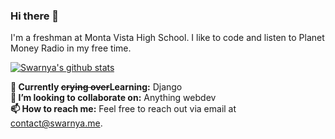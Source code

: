 ### Hi there 👋

<!--
**Swarnya246/swarnya246** is a ✨ _special_ ✨ repository because its `README.md` (this file) appears on your GitHub profile.
- 🤔 I’m looking for help with ...
- 💬 Ask me about ...
- ⚡ Fun fact: I once ate 6.28 slices of pie on pi day.
**😄 Pronouns:** she/her/hers

**🔭 Currently Project:** Nothing currently, I'm open for collabs or requests<br>
-->
I'm a freshman at Monta Vista High School. I like to code and listen to Planet Money Radio in my free time.

[![Swarnya's github stats](https://github-readme-stats.vercel.app/api?username=Swarnya246)](https://github.com/anuraghazra/github-readme-stats)

**🌱 Currently <del>crying over</del>Learning:** Django<br>
**👯 I’m looking to collaborate on:** Anything webdev <br> 
**📫 How to reach me:** Feel free to reach out via email at contact@swarnya.me.<br>
